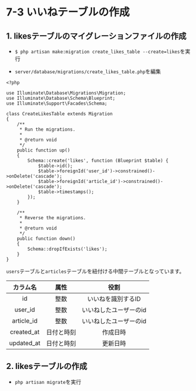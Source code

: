 # 7-3 いいねテーブルの作成

## 1. likesテーブルのマイグレーションファイルの作成

+ `$ php artisan make:migration create_likes_table --create=likes`を実行<br>

+ `server/database/migrations/create_likes_table.php`を編集<br>

```php:create_likes_table.php
<?php

use Illuminate\Database\Migrations\Migration;
use Illuminate\Database\Schema\Blueprint;
use Illuminate\Support\Facades\Schema;

class CreateLikesTable extends Migration
{
    /**
     * Run the migrations.
     *
     * @return void
     */
    public function up()
    {
        Schema::create('likes', function (Blueprint $table) {
            $table->id();
            $table->foreignId('user_id')->constrained()->onDelete('cascade');
            $table->foreignId('article_id')->constrained()->onDelete('cascade');
            $table->timestamps();
        });
    }

    /**
     * Reverse the migrations.
     *
     * @return void
     */
    public function down()
    {
        Schema::dropIfExists('likes');
    }
}
```

`users`テーブルと`articles`テーブルを紐付ける中間テーブルとなっています。<br>

|カラム名|属性|役割|
|:---:|:---:|:---:|
|id|整数|いいねを識別するID|
|user_id|整数|いいねしたユーザーのid|
|article_id|整数|いいねしたユーザーのid|
|created_at|日付と時刻|作成日時|
|updated_at|日付と時刻|更新日時|

## 2. likesテーブルの作成<br>

+ `php artisan migrate`を実行<br>
